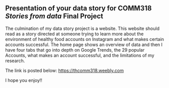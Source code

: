 ## Presentation of your data story for COMM318 _Stories from data_ Final Project

The culmination of my data story project is a website. This website should read as a story directed at someone trying to learn more about the environment of healthy food accounts on Instagram and what makes certain accounts successful. The home page shows an overview of data and then I have four tabs that go into depth on Google Trends, the 29 popular Accounts, what makes an account successful, and the limitations of my research.

The link is posted below: https://thcomm318.weebly.com

I hope you enjoy!!
